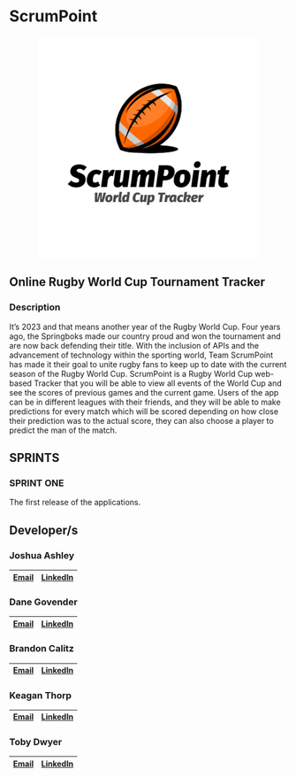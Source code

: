 # ScrumPoint
<p align = "center">
</p>

<p align="center">
  <img width="400" height="auto" src="https://github.com/JoshuaAshley/ScrumPoint/blob/main/DIAGRAMS/ScrumPoint_Logo.jpg" alt="ScrumPoint Logo">
</p>


## Online Rugby World Cup Tournament Tracker
### Description
It’s 2023 and that means another year of the Rugby World Cup. Four years ago, the
Springboks made our country proud and won the tournament and are now back
defending their title. With the inclusion of APIs and the advancement of technology
within the sporting world, Team ScrumPoint has made it their goal to unite rugby fans
to keep up to date with the current season of the Rugby World Cup.
ScrumPoint is a Rugby World Cup web-based Tracker that you will be able to view
all events of the World Cup and see the scores of previous games and the current
game. Users of the app can be in different leagues with their friends, and they will be
able to make predictions for every match which will be scored depending on how
close their prediction was to the actual score, they can also choose a player to
predict the man of the match.

## SPRINTS
### SPRINT ONE
The first release of the applications.

## Developer/s

### Joshua Ashley
| [Email](mailto:st10060590@vcconnect.edu.za)        |[LinkedIn](https://www.linkedin.com/in/joshua-ashley-857001227/)         |
| ---------------------------------------------------|------------------------------------------------------------------------:|

### Dane Govender
| [Email](mailto:st10176744@vcconnect.edu.za)        |[LinkedIn](https://www.linkedin.com/in/govenderdane/)                  |
| ---------------------------------------------------|------------------------------------------------------------------------:|

### Brandon Calitz
| [Email](mailto:st10039352@vcconnect.edu.za)        |[LinkedIn]()         |
| ---------------------------------------------------|------------------------------------------------------------------------:|

### Keagan Thorp
| [Email](mailto:st10038569@vcconnect.edu.za)        |[LinkedIn]()         |
| ---------------------------------------------------|------------------------------------------------------------------------:|

### Toby Dwyer
| [Email](mailto:st10019602@vcconnect.edu.za)        |[LinkedIn]()         |
| ---------------------------------------------------|------------------------------------------------------------------------:|
